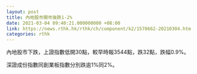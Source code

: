 ```yaml
---
layout: post
title: 內地股市開市後跌1-2%
date: 2021-03-04 09:40:21.000000000 +08:00
link: https://news.rthk.hk/rthk/ch/component/k2/1578662-20210304.htm
categories: rthk
---
```


內地股市下跌，上證指數低開30點，較早時報3544點，跌32點，跌幅0.9%。

深證成份指數同創業板指數分別跌逾1%同2%。
